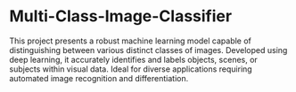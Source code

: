 # Multi-Class-Image-Classifier
This project presents a robust machine learning model capable of distinguishing between various distinct classes of images. Developed using deep learning, it accurately identifies and labels objects, scenes, or subjects within visual data. Ideal for diverse applications requiring automated image recognition and differentiation.

